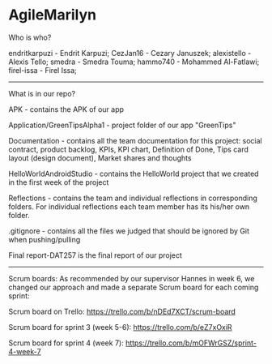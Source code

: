 # AgileMarilyn

Who is who?

endritkarpuzi - Endrit Karpuzi;
CezJan16 - Cezary Januszek;
alexistello - Alexis Tello;
smedra - Smedra Touma;
hammo740 - Mohammed Al-Fatlawi;
firel-issa - Firel Issa;

---------------------------------------------------

What is in our repo?

APK - contains the APK of our app

Application/GreenTipsAlpha1 - project folder of our app "GreenTips" 

Documentation - contains all the team documentation for this project: social contract, product backlog, KPIs, KPI chart, Definition of Done,
Tips card layout (design document), Market shares and thoughts
 
HelloWorldAndroidStudio - contains the HelloWorld project that we created in the first week of the project

Reflections - contains the team and individual reflections in corresponding folders. For individual reflections each team member has its his/her own folder. 

.gitignore - contains all the files we judged that should be ignored by Git when pushing/pulling
 
Final report-DAT257 is the final report of our project

-------------------------------------------------------
 
Scrum boards: 
 As recommended by our supervisor Hannes in week 6, we changed our approach and made a separate Scrum board for each coming sprint:

Scrum board on Trello: https://trello.com/b/nDEd7XCT/scrum-board

Scrum board for sprint 3 (week 5-6): https://trello.com/b/eZ7xOxiR

Scrum board for sprint 4 (week 7): https://trello.com/b/mOFWrGSZ/sprint-4-week-7
